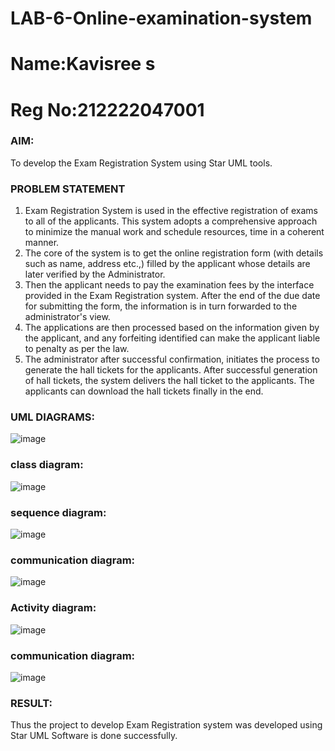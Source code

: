 # LAB-6-Online-examination-system
# Name:Kavisree s
# Reg No:212222047001
### AIM:
To develop the Exam Registration System using Star UML tools.
### PROBLEM STATEMENT
1. Exam Registration System is used in the effective registration of exams to all of the
applicants. This system adopts a comprehensive approach to minimize the manual work and
schedule resources, time in a coherent manner.
2. The core of the system is to get the online registration form (with details such as name,
address etc.,) filled by the applicant whose details are later verified by the Administrator.
3. Then the applicant needs to pay the examination fees by the interface provided in the
Exam Registration system. After the end of the due date for submitting the form, the
information is in turn forwarded to the administrator's view.
4. The applications are then processed based on the information given by the applicant,
and any forfeiting identified can make the applicant liable to penalty as per the law.
5. The administrator after successful confirmation, initiates the process to generate the
hall tickets for the applicants. After successful generation of hall tickets, the system delivers
the hall ticket to the applicants. The applicants can download the hall tickets finally in the end.
### UML DIAGRAMS:
![image](https://github.com/kavisree86/LAB-6-Online-examination-system/assets/145759687/42e19ec5-44b8-4b5c-8ef7-e612b5d7d13a)

### class diagram:
![image](https://github.com/kavisree86/LAB-6-Online-examination-system/assets/145759687/a13b5d9f-1fdb-4270-aa2e-04ea88198734)

### sequence diagram:
![image](https://github.com/kavisree86/LAB-6-Online-examination-system/assets/145759687/56c9a5d3-a186-4489-b99a-5c9a3b4432dd)

### communication diagram:
![image](https://github.com/kavisree86/LAB-6-Online-examination-system/assets/145759687/c22df0a7-68fd-44e0-9eab-9acf2d5edf19)

### Activity diagram:
![image](https://github.com/kavisree86/LAB-6-Online-examination-system/assets/145759687/773f0c31-8b33-489e-8d73-f17d3f40cf1f)

### communication diagram:
![image](https://github.com/kavisree86/LAB-6-Online-examination-system/assets/145759687/c995f492-bb01-4e87-bdd2-055247301643)




### RESULT:
Thus the project to develop Exam Registration system was developed using Star UML
Software is done successfully.
